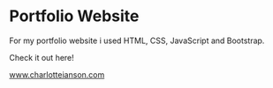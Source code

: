 # Portfolio Website

For my portfolio website i used HTML, CSS, JavaScript and Bootstrap.

Check it out here!

www.charlotteianson.com
